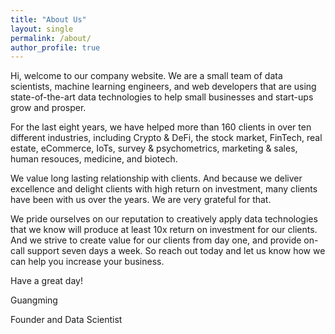 ```yaml
---
title: "About Us"
layout: single
permalink: /about/
author_profile: true
---
```


Hi, welcome to our company website. We are a small team of data scientists, machine learning engineers, and web developers that are using state-of-the-art data technologies to help small businesses and start-ups grow and prosper.

For the last eight years, we have helped more than 160 clients in over ten different industries, including Crypto & DeFi, the stock market, FinTech, real estate, eCommerce, IoTs, survey & psychometrics, marketing & sales, human resouces, medicine, and biotech.

We value long lasting relationship with clients. And because we deliver excellence and delight clients with high return on investment, many clients have been with us over the years. We are very grateful for that.

We pride ourselves on our reputation to creatively apply data technologies that we know will produce at least 10x return on investment for our clients. And we strive to create value for our clients from day one, and provide on-call support seven days a week. So reach out today and let us know how we can help you increase your business.

Have a great day!

Guangming

Founder and Data Scientist